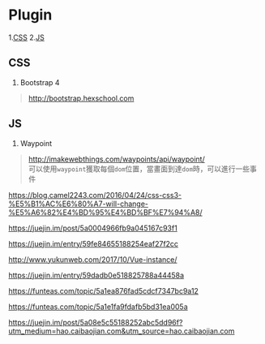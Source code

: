 # Plugin
1.[CSS](#css)
2.[JS](#js)
## <span id="css">CSS</span>
1. Bootstrap 4
> http://bootstrap.hexschool.com

## <span id="js">JS</span>
1. Waypoint
> http://imakewebthings.com/waypoints/api/waypoint/<br>
> 可以使用`waypoint`獲取每個`dom`位置，當畫面到達`dom`時，可以進行一些事件

https://blog.camel2243.com/2016/04/24/css-css3-%E5%B1%AC%E6%80%A7-will-change-%E5%A6%82%E4%BD%95%E4%BD%BF%E7%94%A8/

https://juejin.im/post/5a0004966fb9a045167c93f1

https://juejin.im/entry/59fe84655188254eaf27f2cc

http://www.yukunweb.com/2017/10/Vue-instance/

https://juejin.im/entry/59dadb0e518825788a44458a


https://funteas.com/topic/5a1ea876fad5cdcf7347bc9a12

https://funteas.com/topic/5a1e1fa9fdafb5bd31ea005a

https://juejin.im/post/5a08e5c55188252abc5dd96f?utm_medium=hao.caibaojian.com&utm_source=hao.caibaojian.com